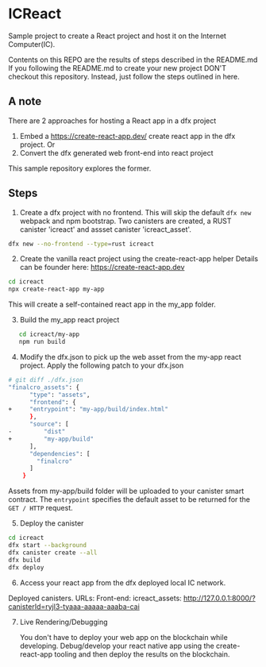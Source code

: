 # ICReact

Sample project to create a React project and host it on the Internet Computer(IC).

Contents on this REPO are the results of steps described in the README.md If
you following the README.md to create your new project DON'T checkout this repository.
Instead, just follow the steps outlined in here.


## A note
There are 2 approaches for hosting a React app in a dfx project
1. Embed a https://create-react-app.dev/ create react app in the dfx project.
Or
2. Convert the dfx generated web front-end into react project

This sample repository explores the former.

## Steps

1. Create a dfx project with no frontend.
This will skip the default `dfx new` webpack and npm bootstrap.
Two canisters are created, a RUST canister 'icreact' and assset canister 'icreact_asset'.

```bash
dfx new --no-frontend --type=rust icreact
```

2. Create the vanilla react project using the create-react-app helper
Details can be founder here: https://create-react-app.dev
```bash
cd icreact
npx create-react-app my-app
```
This will create a self-contained react app in the my_app folder.

3. Build the my_app react project
```bash
   cd icreact/my-app
   npm run build
```

4. Modify the dfx.json to pick up the web asset from the my-app react project.
Apply the following patch to your dfx.json
```bash
# git diff ./dfx.json
"finalcro_assets": {
      "type": "assets",
      "frontend": {
+	  "entrypoint": "my-app/build/index.html"
      },
      "source": [
-         "dist"
+         "my-app/build"
      ],
      "dependencies": [
        "finalcro"
      ]
    }
```
Assets from my-app/build folder will be uploaded to your canister smart contract.
The `entrypoint` specifies the default asset to be returned for the `GET / HTTP` request.

5. Deploy the canister
```bash
cd icreact
dfx start --background
dfx canister create --all
dfx build
dfx deploy
```

6. Access your react app from the dfx deployed local IC network.

Deployed canisters.
URLs:
  Front-end:
    icreact_assets: http://127.0.0.1:8000/?canisterId=ryjl3-tyaaa-aaaaa-aaaba-cai


7. Live Rendering/Debugging

	You don't have to deploy your web app on the blockchain while developing.
	Debug/develop your react native app using the create-react-app
	tooling and then deploy the results on the blockchain.
